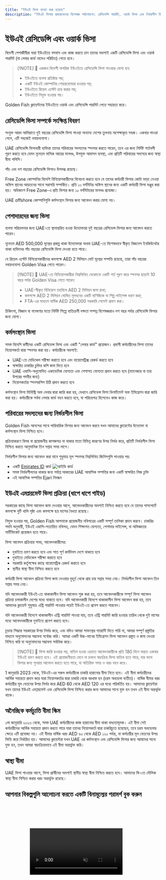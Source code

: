 ```yaml
---
title: "ইউএই ভিসা ব্যাখ্যা করা হয়েছে"
description: "ইউএই ভিসার প্রকারভেদের বিশেষজ্ঞ পর্যালোচনা: রেসিডেন্সি পারমিট, ওয়ার্ক ভিসা এবং নির্ভরশীল ভিসা। প্রয়োজনীয়তা এবং প্রক্রিয়াকরণ সম্পর্কে আপনার জানার সবকিছু।"
---
```


# ইউএই রেসিডেন্সি এবং ওয়ার্ক ভিসা

বিদেশী পেশাজীবীরা যারা ইউএইতে বসবাস এবং কাজ করতে চান তাদের অবশ্যই একটি রেসিডেন্সি ভিসা এবং ওয়ার্ক পারমিট (যা লেবার কার্ড নামেও পরিচিত) পেতে হবে।

> [!NOTE] 💚 একজন বিদেশী নাগরিক ইউএইতে রেসিডেন্সি ভিসা পাওয়ার যোগ্য হন:
>
> - ইউএইতে ব্যবসা প্রতিষ্ঠার পর;
> - একটি ইউএই কোম্পানির শেয়ারহোল্ডার হওয়ার পর;
> - ইউএইতে রিয়েল এস্টেট ক্রয় করার পর;
> - ইউএইতে নিযুক্ত হওয়ার পর।

Golden Fish ক্লায়েন্টদের ইউএইতে ওয়ার্ক এবং রেসিডেন্সি পারমিট পেতে সহায়তা করে।

## রেসিডেন্সি ভিসা সম্পর্কে সংক্ষিপ্ত বিবরণ

সংযুক্ত আরব আমিরাতে দুই বছরের রেসিডেন্সি ভিসা পাওয়া অন্যান্য দেশের তুলনায় অপেক্ষাকৃত সহজ। একবার পাওয়া গেলে, এটি সহজেই নবায়নযোগ্য।

UAE রেসিডেন্সি ভিসাধারী ব্যক্তিরা তাদের পরিবারের সদস্যদের স্পনসর করতে পারেন, তবে এর জন্য নির্দিষ্ট শর্তাবলী পূরণ করতে হবে যেমন ন্যূনতম মাসিক আয়ের মানদণ্ড, উপযুক্ত আবাসন ব্যবস্থা, এবং প্রতিটি পরিবারের সদস্যের জন্য স্বাস্থ্য বীমা পলিসি।

পাঁচ এবং দশ বছরের রেসিডেন্সি ভিসাও উপলব্ধ রয়েছে।

Free Zone কোম্পানির বিদেশি বিনিয়োগকারীদের বিবেচনা করতে হবে যে তাদের কর্মচারী ভিসার কোটা ভাড়া নেওয়া অফিস স্থানের আয়তনের সাথে সরাসরি সম্পর্কিত। প্রতি ১০ বর্গমিটার অফিস স্থানের জন্য একটি কর্মচারী ভিসা মঞ্জুর করা হয়। অধিকাংশ Free Zone-এ প্রতি ভিসার জন্য ১০ বর্গমিটারের মানদণ্ড প্রযোজ্য।

UAE offshore কোম্পানিগুলি কর্মসংস্থান ভিসার জন্য আবেদন করার যোগ্য নয়।

## পেশাদারদের জন্য ভিসা

ব্যবসা পরিচালনার জন্য UAE-তে স্থানান্তরিত হওয়া উদ্যোক্তারা দুই বছরের রেসিডেন্স ভিসার জন্য আবেদন করতে পারেন।

ন্যূনতম AED 500,000 মূল্যের প্রকল্প থাকা উদ্যোক্তারা অথবা UAE-তে বিশেষভাবে স্বীকৃত বিজনেস ইনকিউবেটর থাকা ব্যক্তিদের পাঁচ বছরের রেসিডেন্সি ভিসা দেওয়া হতে পারে।

যে রিয়েল এস্টেট বিনিয়োগকারীদের কমপক্ষে AED 2 মিলিয়ন মোট মূল্যের সম্পত্তি রয়েছে, তারা পাঁচ বছরের নবায়নযোগ্য Golden Visa পেতে পারেন।

> [!NOTE] 💚 UAE-তে বিনিয়োগকারীরা নিম্নলিখিত যেকোনো একটি শর্ত পূরণ করে স্পনসর ছাড়াই 10 বছর পর্যন্ত Golden Visa পেতে পারেন:
>
> - UAE-স্বীকৃত বিনিয়োগ তহবিলে AED 2 মিলিয়ন জমা রাখা;
> - কমপক্ষে AED 2 মিলিয়ন ঘোষিত মূলধনের একটি বাণিজ্যিক বা শিল্প লাইসেন্স ধারণ করা;
> - FTA-এর মাধ্যমে বার্ষিক AED 250,000 সরকারি পেমেন্ট প্রমাণ করা।

চিকিৎসা, বিজ্ঞান বা গবেষণার মতো নির্দিষ্ট শিল্পে ব্যতিক্রমী দক্ষতা সম্পন্ন বিশেষজ্ঞরাও দশ বছর পর্যন্ত রেসিডেন্সি ভিসার জন্য যোগ্য।

## কর্মসংস্থান ভিসা

সমস্ত বিদেশি কর্মীদের একটি রেসিডেন্স ভিসা এবং একটি "লেবার কার্ড" প্রয়োজন। প্রবাসী কর্মচারীদের ভিসা তাদের নিয়োগকর্তা দ্বারা স্পনসর করা হয়। কর্মচারীকে অবশ্যই:

- UAE-তে মেডিকেল পরীক্ষা করাতে হবে এবং বায়োমেট্রিক্স রেকর্ড করতে হবে
- স্বাক্ষরিত চাকরির চুক্তির কপি জমা দিতে হবে
- UAE এম্বাসি-অনুমোদিত একাডেমিক যোগ্যতা এবং পেশাগত যোগ্যতা প্রদান করতে হবে (ম্যানেজার বা তার উপরের পদবীর জন্য)
- নিয়োগকর্তার স্পনসরশিপ চিঠি প্রদান করতে হবে

কর্মসংস্থান ভিসা মিনিস্ট্রি অফ লেবার দ্বারা জারি করা হয়, যেখানে রেসিডেন্স ভিসা ডিপার্টমেন্ট অফ ইমিগ্রেশন দ্বারা জারি করা হয়। কর্মচারীকে সর্বদা লেবার কার্ড বহন করতে হবে, যা পরিচয়পত্র হিসেবেও কাজ করে।

## পরিবারের সদস্যদের জন্য নির্ভরশীল ভিসা

Golden Fish আনন্দের সাথে পারিবারিক ভিসার জন্য আবেদন করবে যখন আমাদের ক্লায়েন্টের উদ্যোক্তা বা কর্মসংস্থান ভিসা নিশ্চিত হবে।

প্রক্রিয়াকরণে বিলম্ব বা প্রয়োজনীয় কাগজপত্র না থাকার মতো বিভিন্ন কারণের উপর নির্ভর করে, প্রতিটি নির্ভরশীল ভিসা নিশ্চিত করতে আনুমানিক তিন সপ্তাহ সময় লাগে।

নির্ভরশীল ভিসার জন্য আবেদন করা যাবে শুধুমাত্র মূল স্পনসর নিম্নলিখিত জিনিসগুলি পাওয়ার পর:

- একটি [Emirates ID](https://u.ae/en/information-and-services/visa-and-emirates-id/emirates-id) কার্ড ![আইডি কার্ড](/img/ILONMASKID.webp)
- সমস্ত নির্ভরশীলদের থাকার জন্য পর্যাপ্ত আকারের UAE আবাসিক সম্পত্তির জন্য একটি স্বাক্ষরিত লিজ চুক্তি
- এই আবাসিক সম্পত্তির Ejari নিবন্ধন

## ইউএই এমপ্লয়মেন্ট ভিসা প্রক্রিয়া (ধাপে ধাপে গাইড)

সরকারের কাছে ভিসা আবেদন জমা দেওয়ার আগে, আবেদনকারীদের অবশ্যই নিশ্চিত করতে হবে যে তাদের পাসপোর্টে কমপক্ষে দুটি খালি পৃষ্ঠা এবং কমপক্ষে ছয় মাসের বৈধতা রয়েছে।

নিযুক্ত হওয়ার পর, Golden Fish আপনাকে প্রয়োজনীয় নথিপত্রের একটি সম্পূর্ণ তালিকা প্রদান করবে। চাকরির পদবি অনুযায়ী, ইউএই এম্বাসি-সত্যায়িত নথিপত্র, যেমন শিক্ষাগত যোগ্যতা, পেশাদার লাইসেন্স, বা অভিজ্ঞতার সার্টিফিকেট প্রয়োজন হতে পারে।

ভিসা আবেদন প্রক্রিয়ার সময়, আবেদনকারীদের:

- দুবাইতে ভ্রমণ করতে হবে এবং সাত পূর্ণ কর্মদিবস দেশে থাকতে হবে
- দুবাইতে মেডিকেল পরীক্ষা করাতে হবে
- সরকারি কর্তৃপক্ষের কাছে বায়োমেট্রিক রেকর্ড করাতে হবে
- স্থানীয় স্বাস্থ্য বীমা নিশ্চিত করতে হবে

কর্মচারী ভিসা আবেদন প্রক্রিয়া ভিসা জমা দেওয়ার মুহূর্ত থেকে প্রায় চার সপ্তাহ সময় নেয়। নির্ভরশীল ভিসা আবেদন তিন সপ্তাহ সময় নেয়।

যদি আবেদনকারী ইউএই-তে থাকাকালীন ভিসা আবেদন শুরু করা হয়, তবে আবেদনকারীকে সম্পূর্ণ ভিসা আবেদন প্রক্রিয়া চলাকালীন দেশের মধ্যে থাকতে হবে। যদি আবেদনকারী বিদেশে থাকাকালীন ভিসা আবেদন করা হয়, তবে আমাদের ক্লায়েন্ট শুধুমাত্র এন্ট্রি পারমিট পাওয়ার পরেই ইউএই-তে প্রবেশ করতে পারবেন।

যদি আবেদনকারী বিদেশে থাকাকালীন এন্ট্রি পারমিট পাওয়া যায়, তবে এন্ট্রি পারমিট জারি হওয়ার তারিখ থেকে দুই মাসের মধ্যে আবেদনকারীকে দুবাইতে প্রবেশ করতে হবে।

চূড়ান্ত সিদ্ধান্ত সরকারের উপর নির্ভর করে, এবং যদিও আমরা সাফল্যের গ্যারান্টি দিতে পারি না, আমরা সম্পূর্ণ প্রস্তুতির মাধ্যমে অনুমোদনের সম্ভাবনা সর্বোচ্চ করি। আমরা একটি উচ্চ-মানের ইমিগ্রেশন ভিসা আবেদন প্রস্তুত ও জমা দেওয়া নিশ্চিত করি যা অনুমোদনের সম্ভাবনা সর্বাধিক করে।

> [!NOTE] 💚 ভিসা জারি হওয়ার পর, বাতিল হওয়া এড়াতে আবেদনকারীকে প্রতি 180 দিনে অন্তত একবার ইউএই ভ্রমণ করতে হবে।
> এই প্রয়োজনীয়তা মেনে না চললে স্বয়ংক্রিয় ভিসা বাতিল হতে পারে, যার ফলে ভিসার জন্য পুনরায় আবেদন করতে হতে পারে, যা অতিরিক্ত সময় ও খরচ বহন করে।

1 জানুয়ারি 2023 থেকে, ইউএই-এর সকল কর্মচারীকে চাকরি হারানোর বীমা নিতে হবে। এই বীমা কর্মচারীদের আর্থিক সহায়তা প্রদান করে যারা নিয়োগকর্তার দ্বারা চাকরি থেকে বরখাস্ত হন (চরম অবহেলা ব্যতীত)। বার্ষিক বীমার খরচ কর্মচারীর মূল বেতনের উপর নির্ভর করে AED 60 থেকে AED 120 এর মধ্যে পরিবর্তিত হয়। আমাদের ক্লায়েন্টরা যখন তাদের ইউএই এমপ্লয়মেন্ট এবং রেসিডেন্সি ভিসা নিশ্চিত করার জন্য আমাদের সাথে যুক্ত হন তখন এই বীমা অন্তর্ভুক্ত থাকে।

## অনৈচ্ছিক কর্মচ্যুতি বীমা স্কিম

১লা জানুয়ারি ২০২৩ থেকে, সমস্ত UAE কর্মচারীদের কাজ হারানোর বীমা থাকা বাধ্যতামূলক। এই বীমা সেই কর্মচারীদের আর্থিক সহায়তা প্রদান করতে পারে যারা তাদের নিয়োগকর্তা দ্বারা চাকরিচ্যুত হয়েছেন, তবে চরম অবহেলার ক্ষেত্রে এটি প্রযোজ্য নয়। এই বীমার বার্ষিক খরচ AED ৬০ থেকে AED ১২০ পর্যন্ত, যা কর্মচারীর মূল বেতনের উপর ভিত্তি করে নির্ধারিত হয়। আমাদের ক্লায়েন্টরা যখন UAE এর কর্মসংস্থান এবং রেসিডেন্সি ভিসার জন্য আমাদের সাথে যুক্ত হন, তখন আমরা স্বয়ংক্রিয়ভাবে এই বীমা অন্তর্ভুক্ত করি।

## স্বাস্থ্য বীমা

UAE ভিসা পাওয়ার আগে, ভিসা প্রার্থীদের অবশ্যই স্থানীয় স্বাস্থ্য বীমা নিশ্চিত করতে হবে। আমাদের ফি-তে মৌলিক স্বাস্থ্য বীমা নিশ্চিত করার খরচ অন্তর্ভুক্ত রয়েছে।

## আপনার বিকল্পগুলি আলোচনা করতে একটি বিনামূল্যের পরামর্শ বুক করুন

<video  autoplay muted playsinline style="padding: 80px" >
  <source src="/video/iStock-2185914135.mp4" type="video/mp4">
</video>

<ContactFormModal formName="Employment Visa [guide]" buttonText="বিনামূল্যে পরামর্শ পান" :services="[
    '💼 Employment Visa + Labor Card',
    '👨‍💼 Entrepreneur Visa (২-বছর)',
    '🏢 Free Zone Company Visa',
    '👨‍👩‍👧‍👦 নির্ভরশীল পারিবারিক ভিসা',
    '💳 Emirates ID আবেদন',
    '💵 মাসিক বেতন AED ৩০K এর উপরে',
    '💰 Golden Visa যোগ্যতা',
    '❓ অন্যান্য ভিসা পরিষেবা',
    ]"/>